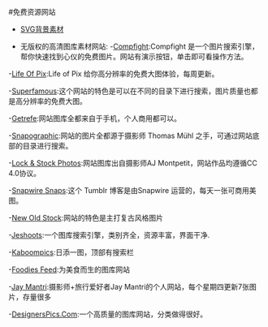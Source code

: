 #免费资源网站

* [SVG背景素材](http://www.heropatterns.com/)



* 无版权的高清图库素材网站:
-[Compfight](http://www.heropatterns.com/):Compfight 是一个图片搜索引擎，帮你快速找到心仪的免费图片。网站有演示按钮，单击即可看操作方法。

-[Life Of Pix](https://www.lifeofpix.com/):Life of Pix 给你高分辨率的免费大图体验，每周更新。

-[Superfamous](https://superfamous.com):这个网站的特色是可以在不同的目录下进行搜索，图片质量也都是高分辨率的免费大图。

-[Getrefe](http://getrefe.tumblr.com/):网站图库全都来自于手机，个人商用都可以。

-[Snapographic](http://snapographic.com/):网站的图片全都源于摄影师 Thomas Mühl 之手，可通过网站底部的目录进行搜索。

-[Lock & Stock Photos](http://ww1.lockandstockphotos.com/):网站图库出自摄影师AJ Montpetit，网站作品均遵循CC 4.0协议。

-[Snapwire Snaps](http://snapwiresnaps.tumblr.com/):这个 Tumblr 博客是由Snapwire 运营的，每天一张可商用美图。

-[New Old Stock](https://nos.twnsnd.co):网站的特色是主打复古风格图片

-[Jeshoots](http://jeshoots.com/):一个图库搜索引擎，类别齐全，资源丰富，界面干净.

-[Kaboompics](http://kaboompics.com/):日添一图，顶部有搜索栏

-[Foodies Feed](http://foodiesfeed.com/):为美食而生的图库网站

-[Jay Mantri](http://jaymantri.com/):摄影师+旅行爱好者Jay Mantri的个人网站，每个星期四更新7张图片，存量很多

-[DesignersPics.Com](http://www.designerspics.com/):一个高质量的图库网站，分类做得很好。











